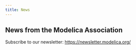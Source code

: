 ```yaml
---
title: News
---
```


## News from the Modelica Association
Subscribe to our newsletter: https://newsletter.modelica.org/ 
